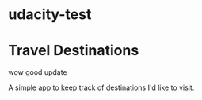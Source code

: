# udacity-test
# Travel Destinations
wow good update

A simple app to keep track of destinations I'd like to visit.
